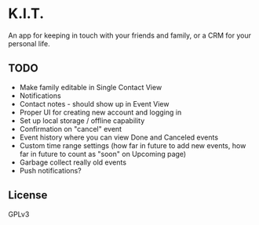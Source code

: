 # K.I.T.

An app for keeping in touch with your friends and family, or a CRM for your personal life.

## TODO

- Make family editable in Single Contact View
- Notifications
- Contact notes - should show up in Event View
- Proper UI for creating new account and logging in
- Set up local storage / offline capability
- Confirmation on "cancel" event
- Event history where you can view Done and Canceled events
- Custom time range settings (how far in future to add new events, how far in future to count as "soon" on Upcoming page)
- Garbage collect really old events
- Push notifications?

## License

GPLv3